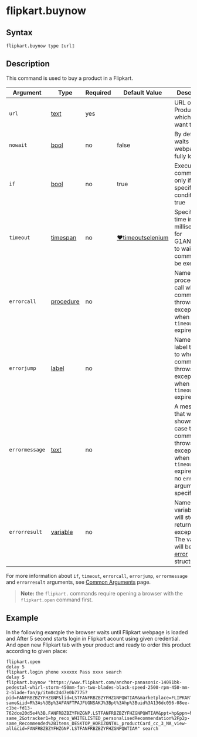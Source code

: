 # flipkart.buynow

## Syntax

```G1ANT
flipkart.buynow type ⟦url⟧ 
```

## Description
This command is used to buy a product in a Flipkart.

| Argument | Type | Required | Default Value | Description |
| -------- | ---- | -------- | ------------- | ----------- |
|`url`| [text](https://manual.g1ant.com/link/G1ANT.Language/G1ANT.Language/Structures/TextStructure.md) | yes|  | URL of Product which you want to buy |
|`nowait` | [bool](https://manual.g1ant.com/link/G1ANT.Language/G1ANT.Language/Structures/BooleanStructure.md) | no | false | By default, waits until the webpage fully loads |
| `if`           | [bool](https://manual.g1ant.com/link/G1ANT.Language/G1ANT.Language/Structures/BooleanStructure.md) | no       | true                                                        | Executes the command only if a specified condition is true   |
| `timeout`      | [timespan](https://manual.g1ant.com/link/G1ANT.Language/G1ANT.Language/Structures/TimeSpanStructure.md) | no       | [♥timeoutselenium](https://manual.g1ant.com/link/G1ANT.Addon.Selenium/G1ANT.Addon.Selenium/Variables/TimeoutSeleniumVariable.md) | Specifies time in milliseconds for G1ANT.Robot to wait for the command to be executed |
| `errorcall`    | [procedure](https://manual.g1ant.com/link/G1ANT.Language/G1ANT.Language/Structures/ProcedureStructure.md) | no       |                                                             | Name of a procedure to call when the command throws an exception or when a given `timeout` expires |
| `errorjump`    | [label](https://manual.g1ant.com/link/G1ANT.Language/G1ANT.Language/Structures/LabelStructure.md) | no       |                                                             | Name of the label to jump to when the command throws an exception or when a given `timeout` expires |
| `errormessage` | [text](https://manual.g1ant.com/link/G1ANT.Language/G1ANT.Language/Structures/TextStructure.md) | no       |                                                             | A message that will be shown in case the command throws an exception or when a given `timeout` expires, and no `errorjump` argument is specified |
| `errorresult`  | [variable](https://manual.g1ant.com/link/G1ANT.Language/G1ANT.Language/Structures/VariableStructure.md) | no       |                                                             | Name of a variable that will store the returned exception. The variable will be of [error](https://manual.g1ant.com/link/G1ANT.Language/G1ANT.Language/Structures/ErrorStructure.md) structure  |

For more information about `if`, `timeout`, `errorcall`, `errorjump`, `errormessage` and `errorresult` arguments, see [Common Arguments](https://manual.g1ant.com/link/G1ANT.Manual/appendices/common-arguments.md) page.

> **Note:** the `flipkart.` commands require opening a browser with the `flipkart.open` command first.

## Example

In the following example the browser waits until Flipkart webpage is loaded and After 5 second starts login in Flipkart acount using given credential. And open new Flipkart tab with your product and ready to order this product according to given place:

```G1ANT
flipkart.open 
delay 5
flipkart.login phone xxxxxx Pass xxxx search
delay 5
flipkart.buynow "https://www.flipkart.com/anchor-panasonic-14091bk-pedestal-whirl-storm-450mm-fan-two-blades-black-speed-2500-rpm-450-mm-2-blade-fan/p/itm0c24d7e0b7775?pid=FANFRBZBZYFHZGNP&lid=LSTFANFRBZBZYFHZGNPQWTIAM&marketplace=FLIPKART&fm=personalisedRecommendation%2Fp2p-same&iid=R%3As%3Bp%3AFANFTPAJFUGNSAKJ%3Bpt%3Ahp%3Buid%3A136dc056-08ee-c1be-fd13-762dce20d5e4%3B.FANFRBZBZYFHZGNP.LSTFANFRBZBZYFHZGNPQWTIAM&ppt=hp&ppn=homepage&ssid=cf7i1e2vrk0000001596649406464&otracker=hp_reco_Recommended%2BItems_3_15.productCard.PMU_V2_Recommended%2BItems_FANFRBZBZYFHZGNP.LSTFANFRBZBZYFHZGNPQWTIAM_personalisedRecommendation%2Fp2p-same_2&otracker1=hp_reco_WHITELISTED_personalisedRecommendation%2Fp2p-same_Recommended%2BItems_DESKTOP_HORIZONTAL_productCard_cc_3_NA_view-all&cid=FANFRBZBZYFHZGNP.LSTFANFRBZBZYFHZGNPQWTIAM" search

```
